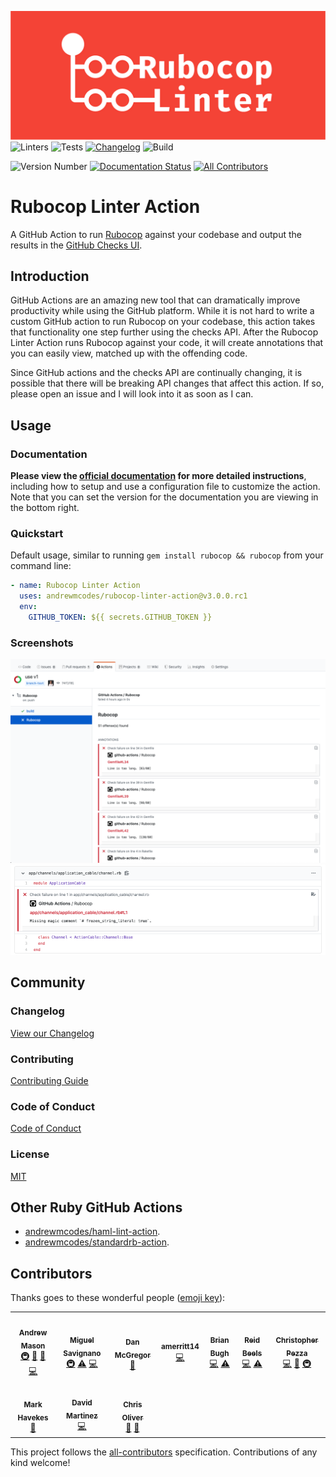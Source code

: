 <!-- Variables -->

<!-- Files -->
[changelog]: /CHANGELOG.md
[coc]: /CODE_OF_CONDUCT.md
[contributing]: /CONTRIBUTING.md
[license]: /LICENSE.md
<!-- Images -->
[image1]: /screenshots/check-overview.png
[image2]: /screenshots/file-annotation.png
[logo]: /screenshots/rubocop-linter-action.png

<!-- End Variables -->

![Rubocop Linter Action][logo]
![Linters](https://github.com/andrewmcodes/rubocop-linter-action/workflows/Linters/badge.svg)
![Tests](https://github.com/andrewmcodes/rubocop-linter-action/workflows/Test/badge.svg)
[![Changelog](https://github.com/andrewmcodes/rubocop-linter-action/workflows/Changelog/badge.svg)][changelog]
![Build](https://github.com/andrewmcodes/rubocop-linter-action/workflows/Build/badge.svg)

![Version Number](https://img.shields.io/static/v1?label=Version&message=v3.0.0.rc1&color=blue)
[![Documentation Status](https://readthedocs.org/projects/rubocop-linter-action/badge/?version=latest)](https://rubocop-linter-action.readthedocs.io/en/latest/?badge=latest)
[![All Contributors](https://img.shields.io/badge/all_contributors-8-orange.svg?style=flat-square)](#contributors)

# Rubocop Linter Action

A GitHub Action to run [Rubocop](https://github.com/rubocop-hq/rubocop) against your codebase and output the results in the [GitHub Checks UI](https://developer.github.com/changes/2018-05-07-new-checks-api-public-beta/).

## Introduction

GitHub Actions are an amazing new tool that can dramatically improve productivity while using the GitHub platform. While it is not hard to write a custom GitHub action to run Rubocop on your codebase, this action takes that functionality one step further using the checks API. After the Rubocop Linter Action runs Rubocop against your code, it will create annotations that you can easily view, matched up with the offending code.

Since GitHub actions and the checks API are continually changing, it is possible that there will be breaking API changes that affect this action. If so, please open an issue and I will look into it as soon as I can.

## Usage

### Documentation

**Please view the [official documentation](https://rubocop-linter-action.readthedocs.io) for more detailed instructions**, including how to setup and use a configuration file to customize the action. Note that you can set the version for the documentation you are viewing in the bottom right.

### Quickstart

Default usage, similar to running `gem install rubocop && rubocop` from your command line:

```yaml
- name: Rubocop Linter Action
  uses: andrewmcodes/rubocop-linter-action@v3.0.0.rc1
  env:
    GITHUB_TOKEN: ${{ secrets.GITHUB_TOKEN }}
```

### Screenshots

![Rubocop Linter Checks Overview][image1]
![Rubocop Linter File Annotation][image2]

## Community

### Changelog

[View our Changelog][changelog]

### Contributing

[Contributing Guide][contributing]

### Code of Conduct

[Code of Conduct][coc]

### License

[MIT][license]

## Other Ruby GitHub Actions

- [andrewmcodes/haml-lint-action](https://github.com/andrewmcodes/haml-lint-action).
- [andrewmcodes/standardrb-action](https://github.com/andrewmcodes/standardrb-action).

## Contributors

Thanks goes to these wonderful people ([emoji key](https://allcontributors.org/docs/en/emoji-key)):

<!-- ALL-CONTRIBUTORS-LIST:START - Do not remove or modify this section -->
<!-- prettier-ignore-start -->
<!-- markdownlint-disable -->
<table>
  <tr>
    <td align="center"><a href="https://www.andrewmason.me/"><img src="https://avatars1.githubusercontent.com/u/18423853?v=4" width="100px;" alt=""/><br /><sub><b>Andrew Mason</b></sub></a><br /><a href="#infra-andrewmcodes" title="Infrastructure (Hosting, Build-Tools, etc)">🚇</a> <a href="https://github.com/andrewmcodes/rubocop-linter-action/pulls?q=is%3Apr+reviewed-by%3Aandrewmcodes" title="Reviewed Pull Requests">👀</a> <a href="https://github.com/andrewmcodes/rubocop-linter-action/commits?author=andrewmcodes" title="Documentation">📖</a> <a href="https://github.com/andrewmcodes/rubocop-linter-action/commits?author=andrewmcodes" title="Code">💻</a></td>
    <td align="center"><a href="https://github.com/MiguelSavignano"><img src="https://avatars3.githubusercontent.com/u/6641863?v=4" width="100px;" alt=""/><br /><sub><b>Miguel Savignano</b></sub></a><br /><a href="#infra-MiguelSavignano" title="Infrastructure (Hosting, Build-Tools, etc)">🚇</a> <a href="https://github.com/andrewmcodes/rubocop-linter-action/commits?author=MiguelSavignano" title="Tests">⚠️</a> <a href="https://github.com/andrewmcodes/rubocop-linter-action/commits?author=MiguelSavignano" title="Code">💻</a></td>
    <td align="center"><a href="https://github.com/mcgregordan"><img src="https://avatars0.githubusercontent.com/u/17787076?v=4" width="100px;" alt=""/><br /><sub><b>Dan McGregor</b></sub></a><br /><a href="https://github.com/andrewmcodes/rubocop-linter-action/commits?author=mcgregordan" title="Documentation">📖</a></td>
    <td align="center"><a href="https://github.com/amerritt14"><img src="https://avatars3.githubusercontent.com/u/16766681?v=4" width="100px;" alt=""/><br /><sub><b>amerritt14</b></sub></a><br /><a href="https://github.com/andrewmcodes/rubocop-linter-action/commits?author=amerritt14" title="Code">💻</a></td>
    <td align="center"><a href="https://github.com/bbugh"><img src="https://avatars3.githubusercontent.com/u/438465?v=4" width="100px;" alt=""/><br /><sub><b>Brian Bugh</b></sub></a><br /><a href="https://github.com/andrewmcodes/rubocop-linter-action/commits?author=bbugh" title="Code">💻</a> <a href="https://github.com/andrewmcodes/rubocop-linter-action/commits?author=bbugh" title="Tests">⚠️</a></td>
    <td align="center"><a href="http://reidbeels.com"><img src="https://avatars2.githubusercontent.com/u/13192?v=4" width="100px;" alt=""/><br /><sub><b>Reid Beels</b></sub></a><br /><a href="https://github.com/andrewmcodes/rubocop-linter-action/commits?author=reidab" title="Code">💻</a> <a href="https://github.com/andrewmcodes/rubocop-linter-action/commits?author=reidab" title="Tests">⚠️</a></td>
    <td align="center"><a href="http://www.chris-pezza.com"><img src="https://avatars3.githubusercontent.com/u/5841177?v=4" width="100px;" alt=""/><br /><sub><b>Christopher Pezza</b></sub></a><br /><a href="https://github.com/andrewmcodes/rubocop-linter-action/commits?author=chiefpansancolt" title="Code">💻</a> <a href="https://github.com/andrewmcodes/rubocop-linter-action/commits?author=chiefpansancolt" title="Documentation">📖</a> <a href="#infra-chiefpansancolt" title="Infrastructure (Hosting, Build-Tools, etc)">🚇</a></td>
  </tr>
  <tr>
    <td align="center"><a href="https://github.com/InteNs"><img src="https://avatars1.githubusercontent.com/u/6474105?v=4" width="100px;" alt=""/><br /><sub><b>Mark Havekes</b></sub></a><br /><a href="https://github.com/andrewmcodes/rubocop-linter-action/issues?q=author%3AInteNs" title="Bug reports">🐛</a></td>
    <td align="center"><a href="http://www.hackerdude.com"><img src="https://avatars3.githubusercontent.com/u/30315?v=4" width="100px;" alt=""/><br /><sub><b>David Martinez</b></sub></a><br /><a href="https://github.com/andrewmcodes/rubocop-linter-action/commits?author=hackerdude" title="Code">💻</a></td>
    <td align="center"><a href="http://gorails.com"><img src="https://avatars1.githubusercontent.com/u/67093?v=4" width="100px;" alt=""/><br /><sub><b>Chris Oliver</b></sub></a><br /><a href="https://github.com/andrewmcodes/rubocop-linter-action/pulls?q=is%3Apr+reviewed-by%3Aexcid3" title="Reviewed Pull Requests">👀</a> <a href="#ideas-excid3" title="Ideas, Planning, & Feedback">🤔</a></td>
  </tr>
</table>

<!-- markdownlint-enable -->
<!-- prettier-ignore-end -->
<!-- ALL-CONTRIBUTORS-LIST:END -->

This project follows the [all-contributors](https://github.com/all-contributors/all-contributors) specification. Contributions of any kind welcome!
